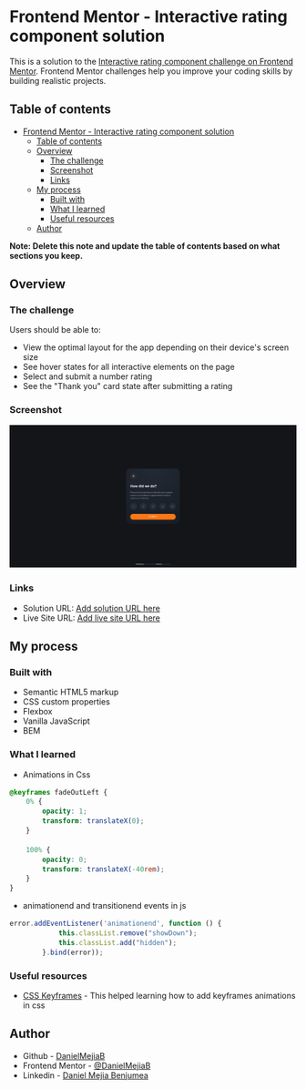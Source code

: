 # Frontend Mentor - Interactive rating component solution

This is a solution to the [Interactive rating component challenge on Frontend Mentor](https://www.frontendmentor.io/challenges/interactive-rating-component-koxpeBUmI). Frontend Mentor challenges help you improve your coding skills by building realistic projects. 

## Table of contents

- [Frontend Mentor - Interactive rating component solution](#frontend-mentor---interactive-rating-component-solution)
  - [Table of contents](#table-of-contents)
  - [Overview](#overview)
    - [The challenge](#the-challenge)
    - [Screenshot](#screenshot)
    - [Links](#links)
  - [My process](#my-process)
    - [Built with](#built-with)
    - [What I learned](#what-i-learned)
    - [Useful resources](#useful-resources)
  - [Author](#author)

**Note: Delete this note and update the table of contents based on what sections you keep.**

## Overview

### The challenge

Users should be able to:

- View the optimal layout for the app depending on their device's screen size
- See hover states for all interactive elements on the page
- Select and submit a number rating
- See the "Thank you" card state after submitting a rating

### Screenshot

![](./screenshot.png)

### Links

- Solution URL: [Add solution URL here](https://your-solution-url.com)
- Live Site URL: [Add live site URL here](https://your-live-site-url.com)

## My process

### Built with

- Semantic HTML5 markup
- CSS custom properties
- Flexbox
- Vanilla JavaScript
- BEM

### What I learned

- Animations in Css

```css
@keyframes fadeOutLeft {
    0% {
        opacity: 1;
        transform: translateX(0);
    }

    100% {
        opacity: 0;
        transform: translateX(-40rem);
    }
}
```

- animationend and transitionend events in js

```js
error.addEventListener('animationend', function () {
            this.classList.remove("showDown");
            this.classList.add("hidden");
        }.bind(error));
```

### Useful resources

- [CSS Keyframes](https://www.w3schools.com/cssref/css3_pr_animation-keyframes.asp) - This helped learning how to add keyframes animations in css

## Author

- Github - [DanielMejiaB](https://github.com/DanielMejiaB)
- Frontend Mentor - [@DanielMejiaB](https://www.frontendmentor.io/profile/DanielMejiaB)
- Linkedin - [Daniel Mejia Benjumea](https://www.linkedin.com/in/daniel-mej%C3%ADa-benjumea-05104b153/)
